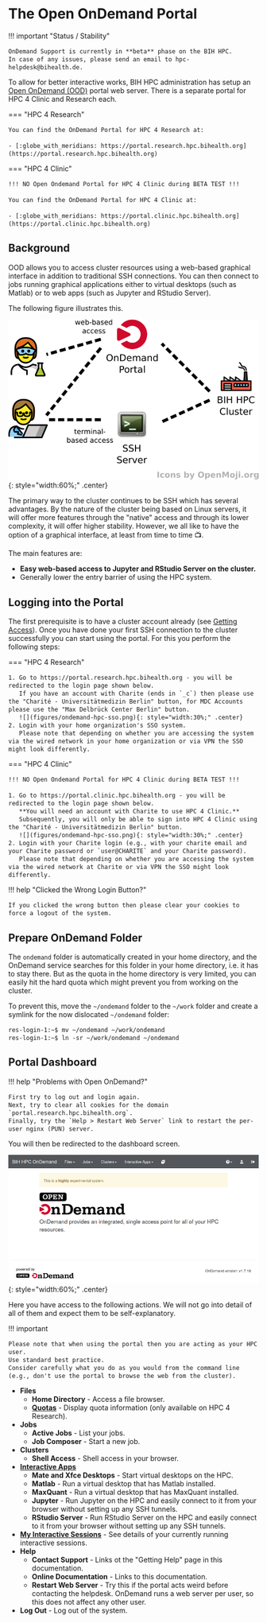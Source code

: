 # The Open OnDemand Portal

!!! important "Status / Stability"

    OnDemand Support is currently in **beta** phase on the BIH HPC.
    In case of any issues, please send an email to hpc-helpdesk@bihealth.de.

To allow for better interactive works, BIH HPC administration has setup an  [Open OnDemand (OOD)](https://openondemand.org/) portal web server.
There is a separate portal for HPC 4 Clinic and Research each.

=== "HPC 4 Research"

    You can find the OnDemand Portal for HPC 4 Research at:

    - [:globe_with_meridians: https://portal.research.hpc.bihealth.org](https://portal.research.hpc.bihealth.org)

=== "HPC 4 Clinic"

    !!! NO Open Ondemand Portal for HPC 4 Clinic during BETA TEST !!!

    You can find the OnDemand Portal for HPC 4 Clinic at:

    - [:globe_with_meridians: https://portal.clinic.hpc.bihealth.org](https://portal.clinic.hpc.bihealth.org)

## Background

OOD allows you to access cluster resources using a web-based graphical interface in addition to traditional SSH connections.
You can then connect to jobs running graphical applications either to virtual desktops (such as Matlab) or to web apps (such as Jupyter and RStudio Server).

The following figure illustrates this.

![](figures/ondemand-overview.png){: style="width:60%;" .center}

The primary way to the cluster continues to be SSH which has several advantages.
By the nature of the cluster being based on Linux servers, it will offer more features through the "native" access and through its lower complexity, it will offer higher stability.
However, we all like to have the option of a graphical interface, at least from time to time :tv:.

The main features are:

- **Easy web-based access to Jupyter and RStudio Server on the cluster.**
- Generally lower the entry barrier of using the HPC system.

## Logging into the Portal

The first prerequisite is to have a cluster account already (see [Getting Access](../admin/getting-access/)).
Once you have done your first SSH connection to the cluster successfully you can start using the portal.
For this you perform the following steps:

=== "HPC 4 Research"

    1. Go to https://portal.research.hpc.bihealth.org - you will be redirected to the login page shown below.
       If you have an account with Charite (ends in `_c`) then please use the "Charité - Universitätmedizin Berlin" button, for MDC Accounts please use the "Max Delbrück Center Berlin" button.
       ![](figures/ondemand-hpc-sso.png){: style="width:30%;" .center}
    2. Login with your home organization's SSO system.
       Please note that depending on whether you are accessing the system via the wired network in your home organization or via VPN the SSO might look differently.

=== "HPC 4 Clinic"

    !!! NO Open Ondemand Portal for HPC 4 Clinic during BETA TEST !!!

    1. Go to https://portal.clinic.hpc.bihealth.org - you will be redirected to the login page shown below.
       **You will need an account with Charite to use HPC 4 Clinic.**
       Subsequently, you will only be able to sign into HPC 4 Clinic using the "Charité - Universitätmedizin Berlin" button.
       ![](figures/ondemand-hpc-sso.png){: style="width:30%;" .center}
    2. Login with your Charite login (e.g., with your charite email and your Charite password or `user@CHARITE` and your Charite password).
       Please note that depending on whether you are accessing the system via the wired network at Charite or via VPN the SSO might look differently.

!!! help "Clicked the Wrong Login Button?"

    If you clicked the wrong button then please clear your cookies to force a logout of the system.

## Prepare OnDemand Folder

The `ondemand` folder is automatically created in your home directory, and the
OnDemand service searches for this folder in your home directory, i.e. it has
to stay there. But as the quota in the home directory is very limited, you can
easily hit the hard quota which might prevent you from working on the cluster.

To prevent this, move the `~/ondemand` folder to the `~/work` folder and create
a symlink for the now dislocated `~/ondemand` folder:

```
res-login-1:~$ mv ~/ondemand ~/work/ondemand
res-login-1:~$ ln -sr ~/work/ondemand ~/ondemand
```

## Portal Dashboard

!!! help "Problems with Open OnDemand?"

    First try to log out and login again.
    Next, try to clear all cookies for the domain `portal.research.hpc.bihealth.org`.
    Finally, try the `Help > Restart Web Server` link to restart the per-user nginx (PUN) server.

You will then be redirected to the dashboard screen.

![](figures/ondemand-dashboard.png){: style="width:60%;" .center}

Here you have access to the following actions.
We will not go into detail of all of them and expect them to be self-explanatory.

!!! important

    Please note that when using the portal then you are acting as your HPC user.
    Use standard best practice.
    Consider carefully what you do as you would from the command line (e.g., don't use the portal to browse the web from the cluster).

- **Files**
    - **Home Directory** - Access a file browser.
    - [**Quotas**](../quotas) - Display quota information (only available on HPC 4 Research).
- **Jobs**
    - **Active Jobs** - List your jobs.
    - **Job Composer** - Start a new job.
- **Clusters**
    - **Shell Access** - Shell access in your browser.
- [**Interactive Apps**](../interactive)
    - **Mate and Xfce Desktops** - Start virtual desktops on the HPC.
    - **Matlab** - Run a virtual desktop that has Matlab installed.
    - **MaxQuant** - Run a virtual desktop that has MaxQuant installed.
    - **Jupyter** - Run Jupyter on the HPC and easily connect to it from your browser without setting up any SSH tunnels.
    - **RStudio Server** - Run RStudio Server on the HPC and easily connect to it from your browser without setting up any SSH tunnels.
- [**My Interactive Sessions**](../interactive) - See details of your currently running interactive sessions.
- **Help**
    - **Contact Support** - Links ot the "Getting Help" page in this documentation.
    - **Online Documentation** - Links to this documentation.
    - **Restart Web Server** - Try this if the portal acts weird before contacting the helpdesk. OnDemand runs a web server per user, so this does not affect any other user.
- **Log Out** - Log out of the system.
